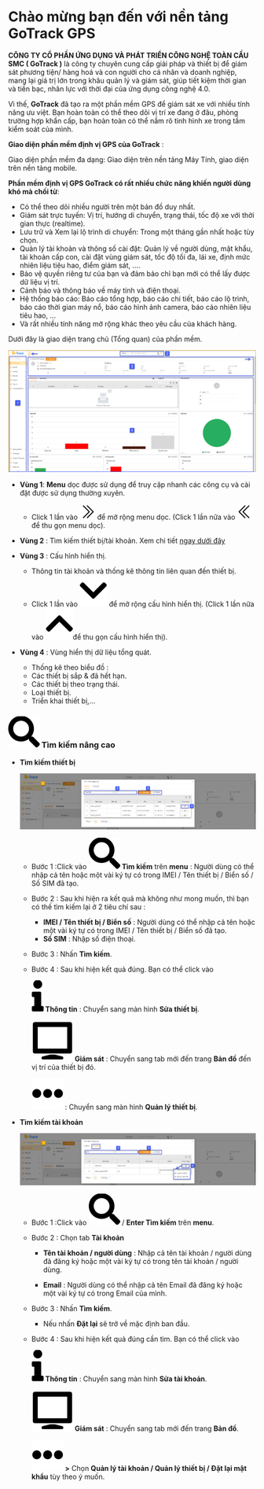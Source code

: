 # Chào mừng bạn đến với nền tảng GoTrack GPS


**CÔNG TY CỔ PHẦN ỨNG DỤNG VÀ PHÁT TRIỂN CÔNG NGHỆ TOÀN CẦU SMC ( GoTrack )** là công ty chuyên cung cấp giải pháp và thiết bị để giám sát phương tiện/ hàng hoá và con người cho cá nhân và doanh nghiệp, mang lại giá trị lớn trong khâu quản lý và giám sát, giúp tiết kiệm thời gian và tiền bạc, nhân lực với thời đại của ứng dụng công nghệ 4.0.

Vì thế, **GoTrack** đã tạo ra một phần mềm GPS để giám sát xe với nhiều tính năng ưu việt. Bạn hoàn toàn có thể theo dõi vị trí xe đang ở đâu, phòng trường hợp khẩn cấp, bạn hoàn toàn có thể nắm rõ tình hình xe trong tầm kiểm soát của mình.

**Giao diện phần mềm định vị GPS của GoTrack** :

Giao diện phần mềm đa dạng: Giao diện trên nền tảng Máy Tính, giao diện trên nền tảng mobile.

**Phần mềm định vị GPS GoTrack có rất nhiều chức năng khiến người dùng khó mà chối từ**:
- Có thể theo dõi nhiều người trên một bản đồ duy nhất.
- Giám sát trực tuyến: Vị trí, hướng di chuyển, trạng thái, tốc độ xe với thời gian thực (realtime).
- Lưu trữ và Xem lại lộ trình di chuyển: Trong một tháng gần nhất hoặc tùy chọn.
- Quản lý tài khoản và thông số cài đặt: Quản lý về người dùng, mật khẩu, tài khoản cấp con, cài đặt vùng giám sát, tốc độ tối đa, lái xe, định mức nhiên liệu tiêu hao, điểm giám sát, ....
- Bảo vệ quyền riêng tư của bạn và đảm bảo chỉ bạn mới có thể lấy được dữ liệu vị trí.
- Cảnh báo và thông báo về máy tính và điện thoại.
- Hệ thống báo cáo: Báo cáo tổng hợp, báo cáo chi tiết, báo cáo lộ trình, báo cáo thời gian máy nổ, báo cáo hình ảnh camera, báo cáo nhiên liệu tiêu hao, ...
-  Và rất nhiều tính năng mở rộng khác theo yêu cầu của khách hàng.

Dưới đây là giao diện trang chủ (Tổng quan) của phần mềm.

<span style="display:block;text-align:left">![active device ](/docs/assets/images/web-interface/Home-page.png)


- **Vùng 1**: **Menu** dọc được sử dụng để truy cập nhanh các công cụ và cài đặt được sử dụng thường xuyên.
    * Click 1 lần vào <span class="icon-left svg-filter-tick">![Ok](/docs/assets/images/web-interface/icon/SVG/chevron-double-right-svgrepo-com.svg) để mở rộng menu dọc. (Click 1 lần nữa vào <span class="icon-left svg-filter-tick">![Ok](/docs/assets/images/web-interface/icon/SVG/chevron-double-left-svgrepo-com.svg)để thu gọn menu dọc). 

- **Vùng 2** : Tìm kiếm thiết bị/tài khoản. Xem chi tiết [ngay dưới đây](vi/#search-ov)

- **Vùng 3** : Cấu hình hiển thị.
    - Thông tin tài khoản và thống kê thông tin liên quan đến thiết bị.
    - Click 1 lần vào <span class="icon-left svg-filter-search">![Ok](/docs/assets/images/web-interface/icon/SVG/chevron-down.svg) để mở rộng cấu hình hiển thị. (Click 1 lần nữa vào <span class="icon-left svg-filter-search">![Ok](/docs/assets/images/web-interface/icon/SVG/chevron-up.svg)để thu gọn cấu hình hiển thị). 
- **Vùng 4** : Vùng hiển thị dữ liệu tổng quát.
  - Thống kê theo biểu đồ : 
  - Các thiết bị sắp & đã hết hạn.
  - Các thiết bị theo trạng thái.
  - Loại thiết bị.
  - Triển khai thiết bị,...

### <span class="icon-left svg-filter-tick">![Ok](/docs/assets/images/web-interface/icon/SVG/search.svg) Tìm kiếm nâng cao

<div id="search-ov">
</div>

* **Tìm kiếm thiết bị**

    <span style="display:block;text-align:left">![active device ](/docs/assets/images/web-interface/search-device.png)

    * Bước 1 :Click vào <span class="icon-left svg-filter-tick">![Ok](/docs/assets/images/web-interface/icon/SVG/search.svg)  **Tìm kiếm** trên **menu** : Người dùng có thể nhập cả tên hoặc một vài ký tự có trong IMEI / Tên thiết bị / Biển số / Số SIM đã tạo.

    * Bước 2 : Sau khi hiện ra kết quả mà không như mong muốn, thì bạn có thế tìm kiếm lại ở 2 tiêu chí sau :
        * **IMEI / Tên thiết bị / Biển số** : Người dùng có thể nhập cả tên hoặc một vài ký tự có trong IMEI / Tên thiết bị / Biển số đã tạo.
        * **Số SIM** : Nhập số điện thoại.

    * Bước 3 : Nhấn **Tìm kiếm**.
    - Bước 4 : Sau khi hiện kết quả đúng. Bạn có thể click vào <br/>
       
        <span class="icon-left svg-filter-info">![Ok](/docs/assets/images/web-interface/icon/SVG/info.svg) **Thông tin** : Chuyển sang màn hình **Sửa thiết bị**. <br/>
       
        <span class="icon-left svg-filter-info">![Ok](/docs/assets/images/web-interface/icon/SVG/computer-svgrepo-com.svg) **Giám sát** : Chuyển sang tab mới đến trang **Bản đồ** đến vị trí của thiết bị đó. <br/>
       
        <span class="icon-left svg-filter-info">![Ok](/docs/assets/images/web-interface/icon/SVG/ellipsis-h.svg) : Chuyển sang màn hình **Quản lý thiết bị**.

* **Tìm kiếm tài khoản** 
    
    <span style="display:block;text-align:left">![active device ](/docs/assets/images/web-interface/search-user.png)

    * Bước 1 :Click vào  <span class="icon-left svg-filter-tick">![Ok](/docs/assets/images/web-interface/icon/SVG/search.svg) / **Enter Tìm kiếm** trên **menu**.

    * Bước 2 : Chọn tab **Tài khoản** 

        * **Tên tài khoản / người dùng** : Nhập cả tên tài khoản / người dùng đã đăng ký  hoặc một vài ký tự có trong tên tài khoản / người dùng. 

        * **Email** : Người dùng có thể nhập cả tên Email đã đăng ký hoặc một vài ký tự có trong Email của mình.
        
    * Bước 3 : Nhấn **Tìm kiếm**.
      * Nếu nhấn **Đặt lại** sẽ trở về mặc định ban đầu.
    - Bước 4 : Sau khi hiện kết quả đúng cần tìm. Bạn có thể click vào <br/>
       
        <span class="icon-left svg-filter-info">![Ok](/docs/assets/images/web-interface/icon/SVG/info.svg) **Thông tin** : Chuyển sang màn hình **Sửa tài khoản**. <br/>
       
        <dspan class="icon-left svg-filter-info">![Ok](/docs/assets/images/web-interface/icon/SVG/computer-svgrepo-com.svg) **Giám sát** : Chuyển sang tab mới đến trang **Bản đồ**. <br/>
       
        <span class="icon-left svg-filter-info">![Ok](/docs/assets/images/web-interface/icon/SVG/ellipsis-h.svg) **>** Chọn **Quản lý tài khoản / Quản lý thiết bị / Đặt lại mật khẩu** tùy theo ý muốn.


















